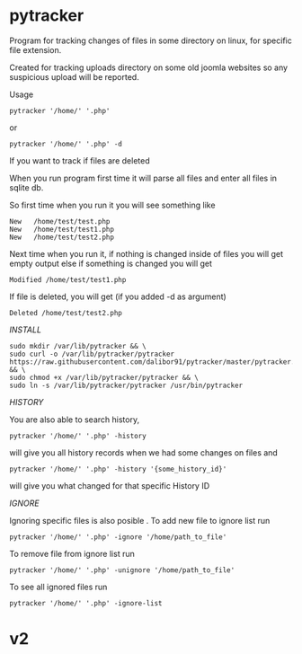 # pytracker
Program for tracking changes of files in some directory on linux, for specific file extension. 

Created for tracking uploads directory on some old joomla websites 
so any suspicious upload will be reported.

Usage 
```
pytracker '/home/' '.php'
```
or 
```
pytracker '/home/' '.php' -d
```
If you want to track if files are deleted

When you run program first time it will parse all files and enter all files in sqlite db.

So first time when you run it you will see something like 
```
New   /home/test/test.php
New   /home/test/test1.php
New   /home/test/test2.php
```

Next time when you run it, if nothing is changed inside of files you will get empty output 
else if something is changed you will get 

```
Modified /home/test/test1.php
```

If file is deleted, you will get (if you added -d as argument)

```
Deleted /home/test/test2.php
```
*INSTALL*

```
sudo mkdir /var/lib/pytracker && \
sudo curl -o /var/lib/pytracker/pytracker https://raw.githubusercontent.com/dalibor91/pytracker/master/pytracker.py && \
sudo chmod +x /var/lib/pytracker/pytracker && \
sudo ln -s /var/lib/pytracker/pytracker /usr/bin/pytracker
```

*HISTORY*

You are also able to search history, 
```
pytracker '/home/' '.php' -history
```
will give you all history records when we had some changes on files 
and 
```
pytracker '/home/' '.php' -history '{some_history_id}'
```
will give you what changed for that specific History ID

*IGNORE*

Ignoring specific files is also posible .
To add new file to ignore list run 
```
pytracker '/home/' '.php' -ignore '/home/path_to_file'
```

To remove file from ignore list run 
```
pytracker '/home/' '.php' -unignore '/home/path_to_file'
```

To see all ignored files run 
```
pytracker '/home/' '.php' -ignore-list
```


# v2

```

```




